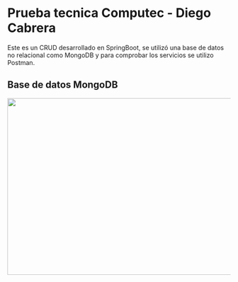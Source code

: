 # Prueba tecnica Computec - Diego Cabrera

Este es un CRUD desarrollado en SpringBoot, se utilizó una base de datos no relacional como MongoDB y para comprobar los servicios se utilizo Postman.

## Base de datos MongoDB

<img src="https://github.com/diego1193/prueba_tecnica/tree/main/images_README/DB1.png" width="790" height="400">
